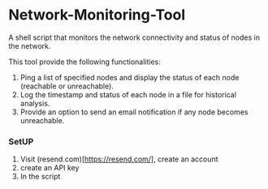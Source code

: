 # Network-Monitoring-Tool
A shell script that monitors the network connectivity and status of nodes in the network. 

This tool provide the following functionalities:
1. Ping a list of specified nodes and display the status of each node (reachable or
unreachable).
2. Log the timestamp and status of each node in a file for historical analysis.
3. Provide an option to send an email notification if any node becomes unreachable.


### SetUP

1. Visit (resend.com)[https://resend.com/], create an account
2. create an API key
3. In the script